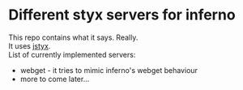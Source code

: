 Different styx servers for inferno
==================================

This repo contains what it says. Really.  
It uses [jstyx](http://jstyx.sf.net).  
List of currently implemented servers:  
  * webget - it tries to mimic inferno's webget behaviour  
  * more to come later...  